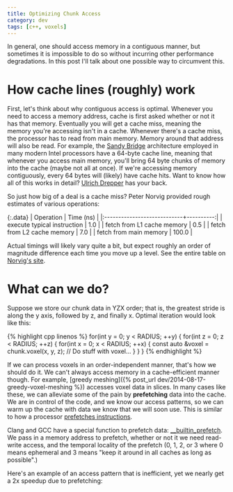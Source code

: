 ```yaml
---
title: Optimizing Chunk Access
category: dev
tags: [c++, voxels]
---
```


In general, one should access memory in a contiguous manner, but sometimes it
is impossible to do so without incurring other performance degradations. In
this post I'll talk about one possible way to circumvent this.


# How cache lines (roughly) work

First, let's think about why contiguous access is optimal. Whenever you need to
access a memory address, cache is first asked whether or not it has that
memory. Eventually you will get a cache miss, meaning the memory you're
accessing isn't in a cache. Whenever there's a cache miss, the processor has to
read from main memory. Memory around that address will also be read. For
example, the [Sandy Bridge](//en.wikipedia.org/wiki/Sandy_Bridge) architecture
employed in many modern Intel processors have a 64-byte cache line, meaning
that whenever you access main memory, you'll bring 64 byte chunks of memory
into the cache (maybe not all at once). If we're accessing memory contiguously,
every 64 bytes will (likely) have cache hits. Want to know how all of this
works in detail? [Ulrich Drepper](http://akkadia.org/drepper/cpumemory.pdf) has
your back.

So just how big of a deal is a cache miss? Peter Norvig provided rough estimates
of various operations:

{:.data}
| Operation                   | Time (ns) |
|:----------------------------+----------:|
| execute typical instruction |     1.0   |
| fetch from L1 cache memory  |     0.5   |
| fetch from L2 cache memory  |     7.0   |
| fetch from main memory      |   100.0   |

Actual timings will likely vary quite a bit, but expect roughly an order of
magnitude difference each time you move up a level. See the entire table on
[Norvig's site](http://norvig.com/21-days.html#answers).

# What can we do?

Suppose we store our chunk data in YZX order; that is, the greatest stride is
along the y axis, followed by z, and finally x. Optimal iteration would look
like this:

{% highlight cpp linenos %}
for(int y = 0; y < RADIUS; ++y) {
    for(int z = 0; z < RADIUS; ++z) {
        for(int x = 0; x < RADIUS; ++x) {
            const auto &voxel = chunk.voxel(x, y, z);
            // Do stuff with voxel...
        }
    }
}
{% endhighlight %}

If we can process voxels in an order-independent manner, that's how we should
do it. We can't always access memory in a cache-efficient manner though. For
example, [greedy meshing]({% post_url dev/2014-08-17-greedy-voxel-meshing %})
accesses voxel data in slices. In many cases like these, we can alleviate some
of the pain by __prefetching__ data into the cache. We are in control of the
code, and we know our access patterns, so we can warm up the cache with data
we know that we will soon use. This is similar to how a processor
[prefetches instructions](//en.wikipedia.org/wiki/Instruction_prefetch).

Clang and GCC have a special function to prefetch data:
[__builtin_prefetch](//gcc.gnu.org/onlinedocs/gcc-3.3.6/gcc/Other-Builtins.html).
We pass in a memory address to prefetch, whether or not it we need read-write
access, and the temporal locality of the prefetch (0, 1, 2, or 3 where 0 means
ephemeral and 3 means "keep it around in all caches as long as possible".)

Here's an example of an access pattern that is inefficient, yet we nearly get a
2x speedup due to prefetching:

<script src="https://gist.github.com/thegedge/55dab0bfa87296926dc0.js"></script>
